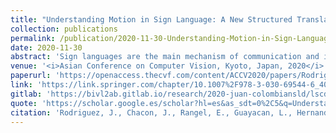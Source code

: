 ```yaml
---
title: "Understanding Motion in Sign Language: A New Structured Translation Dataset"
collection: publications
permalink: /publication/2020-11-30-Understanding-Motion-in-Sign-Language-A-New-Structured-Translation-Dataset
date: 2020-11-30  
abstract: 'Sign languages are the main mechanism of communication and interaction in the Deaf community. These languages are highly variable in communication with divergences between gloss representation, sign configuration, and multiple variants, among others, due to cultural and regional aspects. Current methods for automatic and continuous sign translation include robust and deep learning models that encode the visual signs representation. Despite the significant progress, the convergence of such models requires huge amounts of data to exploit sign representation, resulting in very complex models. This fact is associated to the highest variability but also to the shortage exploration of many language components that support communication. For instance, gesture motion and grammatical structure are fundamental components in communication, which can deal with visual and geometrical sign misinterpretations during video analysis. This work introduces a new Colombian sign language translation dataset (CoL-SLTD), that focuses on motion and structural information, and could be a significant resource to determine the contribution of several language components. Additionally, an encoder-decoder deep strategy is herein introduced to support automatic translation, including attention modules that capture short, long, and structural kinematic dependencies and their respective relationships with sign recognition. The evaluation in CoL-SLTD proves the relevance of the motion representation, allowing compact deep architectures to represent the translation. Also, the proposed strategy shows promising results in translation, achieving Bleu-4 scores of 35.81 and 4.65 in signer independent and unseen sentences tasks.'  
venue: '<i>Asian Conference on Computer Vision, Kyoto, Japan, 2020</i>'
paperurl: 'https://openaccess.thecvf.com/content/ACCV2020/papers/Rodriguez_Understanding_Motion_in_Sign_Language_A_New_Structured_Translation_Dataset_ACCV_2020_paper.pdf'
link: 'https://link.springer.com/chapter/10.1007%2F978-3-030-69544-6_40'
gitlab: 'https://bivl2ab.gitlab.io/research/2020-juan-colombiansld/lscd/pages/motion.html'
quote: 'https://scholar.google.es/scholar?hl=es&as_sdt=0%2C5&q=Understanding+Motion+in+Sign+Language%3A+A+New+Structured+Translation+Dataset&btnG=#d=gs_cit&u=%2Fscholar%3Fq%3Dinfo%3ApiwuQHh5i2QJ%3Ascholar.google.com%2F%26output%3Dcite%26scirp%3D0%26hl%3Des'  
citation: 'Rodriguez, J., Chacon, J., Rangel, E., Guayacan, L., Hernandez, C., Hernandez, L., & Martinez, F. (2020). Understanding Motion in Sign Language: A New Structured Translation Dataset. In Proceedings of the Asian Conference on Computer Vision. https://doi.org/10.1007/978-3-030-69544-6_40'
---
```

